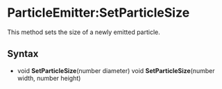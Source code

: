 # ParticleEmitter:SetParticleSize

This method sets the size of a newly emitted particle.

## Syntax

- void **SetParticleSize**(number diameter)
  void **SetParticleSize**(number width, number height)
